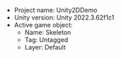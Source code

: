 <!-- UNITY CODE ASSIST INSTRUCTIONS START -->
- Project name: Unity2DDemo
- Unity version: Unity 2022.3.62f1c1
- Active game object:
  - Name: Skeleton
  - Tag: Untagged
  - Layer: Default
<!-- UNITY CODE ASSIST INSTRUCTIONS END -->